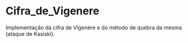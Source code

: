 # Cifra_de_Vigenere
Implementação da cifra de Vigenère e do método de quebra da mesma (ataque de Kasiski).
